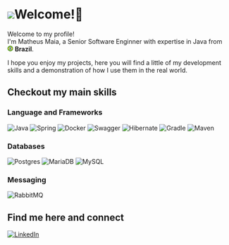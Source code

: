 <h1><img src="https://emojis.slackmojis.com/emojis/images/1531849430/4246/blob-sunglasses.gif?1531849430" width="30"/>Welcome!👋</h1> 

<p>Welcome to my profile! </br> I'm Matheus Maia, a Senior Software Enginner with expertise in Java from <img src="./brazil.png" width="13"/> <b>Brazil</b>.</p>
<p>I hope you enjoy my projects, here you will find a little of my development skills and a demonstration of how I use them in the real world.</p>

<h2>Checkout my main skills</h3>

<h3>Language and Frameworks</h3>

![Java](https://img.shields.io/badge/java_8,_11_and_17-%23ED8B00.svg?style=for-the-badge&logo=openjdk&logoColor=white)
![Spring](https://img.shields.io/badge/spring_boot-%236DB33F.svg?style=for-the-badge&logo=springboot&logoColor=white)
![Docker](https://img.shields.io/badge/docker_compose-%230db7ed.svg?style=for-the-badge&logo=docker&logoColor=white)
![Swagger](https://img.shields.io/badge/-Swagger-%23Clojure?style=for-the-badge&logo=swagger&logoColor=white)
![Hibernate](https://img.shields.io/badge/Hibernate-59666C?style=for-the-badge&logo=Hibernate&logoColor=white)
![Gradle](https://img.shields.io/badge/Gradle-02303A.svg?style=for-the-badge&logo=Gradle&logoColor=white)
![Maven](https://img.shields.io/badge/Maven-C71A36?style=for-the-badge&logo=Apache%20Maven&logoColor=white)

<h3>Databases</h3>

![Postgres](https://img.shields.io/badge/postgresql-%23316192.svg?style=for-the-badge&logo=postgresql&logoColor=white)
![MariaDB](https://img.shields.io/badge/MariaDB-003545?style=for-the-badge&logo=mariadb&logoColor=white)
![MySQL](https://img.shields.io/badge/mysql-%2300f.svg?style=for-the-badge&logo=mysql&logoColor=white)

<h3>Messaging</h3>

![RabbitMQ](https://img.shields.io/badge/Rabbitmq-FF6600?style=for-the-badge&logo=rabbitmq&logoColor=white)

<h2>Find me here and connect</h2>

<a href="https://www.linkedin.com/in/mathmferreira" target="_blank">
  
  ![LinkedIn](https://img.shields.io/badge/linkedin-%230077B5.svg?style=for-the-badge&logo=linkedin&logoColor=white)

</a>
